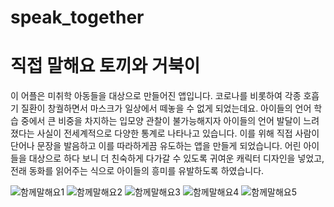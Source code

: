 # speak_together

# 직접 말해요 토끼와 거북이

이 어플은 미취학 아동들을 대상으로 만들어진 앱입니다. 코로나를 비롯하여 각종 호흡기 질환이 창궐하면서 마스크가 일상에서 떼놓을 수 없게 되었는데요.
아이들의 언어 학습 중에서 큰 비중을 차지하는 입모양 관찰이 불가능해지자 아이들의 언어 발달이 느려졌다는 사실이 전세계적으로 다양한 통계로 나타나고 있습니다.
이를 위해 직접 사람이 단어나 문장을 발음하고 이를 따라하게끔 유도하는 앱을 만들게 되었습니다.
어린 아이들을 대상으로 하다 보니 더 친숙하게 다가갈 수 있도록 귀여운 캐릭터 디자인을 넣었고, 전래 동화를 읽어주는 식으로 아이들의 흥미를 유발하도록 하였습니다.

![함께말해요1](https://user-images.githubusercontent.com/103935448/229046318-2b1e151d-3ec8-4a33-8cd3-8dbdd032aa2e.jpg)
![함께말해요2](https://user-images.githubusercontent.com/103935448/229046322-21cc2bb4-49f7-428b-9529-7e1fd4a979c3.jpg)
![함께말해요3](https://user-images.githubusercontent.com/103935448/229046326-b59649a1-b78e-4d59-b463-0a0ed0bd6946.jpg)
![함께말해요4](https://user-images.githubusercontent.com/103935448/229046327-7bff7def-2092-4fe3-8eea-4f923b2ab6c7.jpg)
![함께말해요5](https://user-images.githubusercontent.com/103935448/229046329-eaa8e84c-a5fb-4603-b5b2-3d02a2db92e0.jpg)
